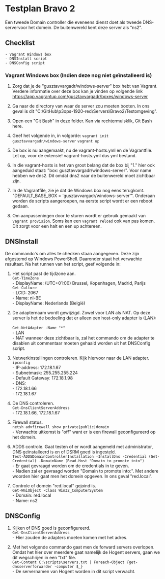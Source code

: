 ﻿# **Testplan Bravo 2**

Een tweede Domain controller die eveneens dienst doet als tweede DNS-servervoor het domein. De buitenwereld kent deze server als “ns2”.

## Checklist
	- Vagrant Windows box
	- DNSInstall script
	- DNSConfig script


### Vagrant Windows box (Indien deze nog niet geïnstalleerd is)

1. Zorg dat je de "gusztavvargadr/windows-server" box hebt van Vagrant. Verdere informatie over deze box kan je vinden op volgende link https://app.vagrantup.com/gusztavvargadr/boxes/windows-server

2. Ga naar de directory van waar de server zou moeten booten. In ons geval is dit "C:\GitHub\p3ops-1920-red\Servers\Bravo2\Testomgeving".

3. Open een "Git Bash" in deze folder. Kan via rechtermuisklik, Git Bash here.

4. Geef het volgende in, in volgorde: `vagrant init gusztavvargadr/windows-server` `vagrant up`

5. De box is nu aangemaakt, nu de vagrant-hosts.yml en de Vagrantfile. Let op, voor de extensie! vagrant-hosts.yml dus yml bestand.

6. In die vagrant-hosts is het van groot belang dat de box bij "1." hier ook aangeduid staat: "box: gusztavvargadr/windows-server". Voor name hebben we dns2. Dit omdat dns2 naar de buitenwereld moet zichtbaar zijn.

7. In de Vagrantfile, zie je dat de Windows box nog eens terugkomt. "DEFAULT_BASE_BOX = 'gusztavvargadr/windows-server'". Onderaan worden de scripts aangeroepen, na eerste script wordt er een reboot gedaan.

8. Om aanpasseningen door te sturen wordt er gebruik gemaakt van `vagrant provision`. Soms kan een `vagrant reload` ook van pas komen. Dit zorgt voor een halt en een up achtereen.

## DNSInstall

De commando's om alles te checken staan aangegeven.
Deze zijn afgestemd op Windows PowerShell.
Daaronder staat het verwachte resultaat.
Na het runnen van het script, geef volgende in:

1. Het script past de tijdzone aan. <br/>
     `Get-TimeZone` <br/>
        - DisplayName: (UTC+01:00) Brussel, Kopenhagen, Madrid, Parijs <br/>
     `Get-Culture` <br/>
        - LCID: 2067 <br/>
        - Name: nl-BE <br/>
        - DisplayName: Nederlands (België) <br/>       

2. De adapternaam wordt gewijzigd. Zowel voor LAN als NAT. Op deze server is het de bedoeling dat er alleen een host-only adapter is (LAN):<br/>   
     `Get-NetAdapter -Name "*"`<br/>
    	- LAN<br/>
		- NAT wanneer deze zichtbaar is, zal het commando om de adapter te disablen uit commentaar moeten gehaald worden uit het DNSConfig script.<br/>

3. Netwerkinstellingen controleren. Kijk hiervoor naar de LAN adapter. <br/>
     `ipconfig`<br/>
        - IP-address: 172.18.1.67 <br/>
        - Subnetmask: 255.255.255.224 <br/>
        - Default Gateway: 172.18.1.98 <br/>
        - DNS:<br/>
            - 172.18.1.66<br/>
            - 172.18.1.67<br/>
 
 4. De DNS controleren.  
	 `Get-DnsClientServerAddress` <br/>
        - 172.18.1.66, 172.18.1.67 <br/>
 
 5. Firewall status. <br/>
	 `netsh advfirewall show private|public|domain` <br/>
		- Verwachte uitkomst is "off" want er is een firewall geconfigureerd op het domein. <br/>
 
 6. ADDS controle. Gaat testen of er wordt aangemeld met administrator, DNS geïnstalleerd is en of DSRM goed is ingesteld.  
     `Test-ADDSDomainControllerInstallation -InstallDns -Credential (Get-Credential) -DomainName (Read-Host "Domain to promote into")` <br/>
		- Er gaat gevraagd worden om de credentials in te geven. <br/>
		- Nadien zal er gevraagd worden "Domain to promote into:". Met andere woorden hier gaat men het domein opgeven. In ons geval "red.local". <br/>
 
 7. Controle of domein "red.local" gejoind is.  
     `Get-WmiObject -Class Win32_ComputerSystem` <br/>
	 	- Domain: red.local <br/>
		- Name: ns2 <br/>

##  DNSConfig

 1. Kijken of DNS goed is geconfigureerd. <br/>
	 `Get-DnsClientServerAddress` <br/>
	 	- Hier zouden de adapters moeten komen met het adres. <br/>

 2. Met het volgende commando gaat men de forward servers overlopen. Omdat het hier over meerdere gaat namelijk de Hogent servers, gaan we dit wegschrijen in een "txt" file. <br/>
	 `Get-Content C:\scripts\servers.txt | Foreach-Object {get-dnsserverforwarder -computer $_}` <br/>
		- De servernamen van Hogent worden in dit script verwacht.
